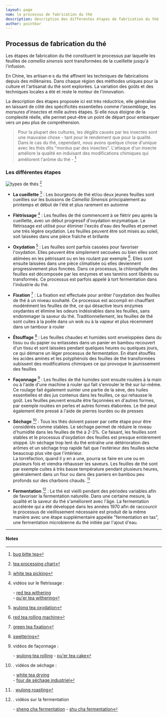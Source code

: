 ```yaml
---
layout: page
nom: le processus de fabrication du thé
description: description des différentes étapes de fabrication du thé
author: pointbar
---
```


## Processus de fabrication du thé

Les étapes de fabrication du thé constituent le processus par laquelle les feuilles de _camellia sinensis_ sont transformées de la cueillette jusqu'à l'infusion.
  
En Chine, les artisan·e·s du thé affinent les techniques de fabrications depuis des millénaires. Dans chaque région des méthodes uniques pour la culture et l'artisanat du thé sont explorées. La variation des goûts et des techniques locales a été et reste le moteur de l'innovation.  

La description des étapes proposée ici est très réductrice, elle généralise en laissant de côté des spécificités essentielles comme  _l'assemblage_, les _morsures d'insectes_ et mille autres étapes. Si elle nous éloigne de la complexité réelle, elle permet peut-être un point de départ pour embarquer vers un peu plus de compréhension.

> Pour la plupart des cultures, les dégâts causés par les insectes sont une mauvaise chose - tant pour le rendement que pour la qualité. Dans le cas du thé, cependant, nous avons quelque chose d'unique avec les thés dits "mordus par des insectes". L'attaque d'un insecte améliore la qualité en induisant des modifications chimiques qui améliorent l'arôme du thé - [^1]

### Les différentes étapes

![types de thés](./media/types-de-thés.svg) [^2]

- **La cueillette** [^3] : Les bourgeons de thé et/ou deux jeunes feuilles sont cueillies sur les buissons de _Camellia Sinensis_ principalement au printemps et début de l'été et plus rarement en automne  
- **Flétrissage** [^4] : Les feuilles de thé commencent à se flétrir peu après la cueillette, avec un début progressif d'oxydation enzymatique. Le flétrissage est utilisé pour éliminer l'excès d'eau des feuilles et permet une très légère oxydation. Les feuilles peuvent être soit mises au soleil, soit laissées dans une pièce fraîche et brillante
  
- **Oxydation** [^5] : Les feuilles sont parfois cassées pour favoriser l'oxydation. Elles peuvent être simplement secouées ou bien elles sont abîmées en les pétrissant ou en les roulant par exemple [^6]. Elles sont ensuite laissées dans une pièce climatisée où elles deviennent progressivement plus foncées. Dans ce processus, la chlorophylle des feuilles est décomposée par les enzymes et ses tannins sont libérés ou transformés. Ce processus est parfois appelé à tort fermentation dans l'industrie du thé.
  
- **Fixation** [^7] : La fixation est effectuée pour arrêter l'oxydation des feuilles de thé à un niveau souhaité. Ce processus est accompli en chauffant modérément les feuilles de thé, ce qui désactive leurs enzymes oxydantes et élimine les odeurs indésirables dans les feuilles, sans endommager la saveur du thé. Traditionnellement, les feuilles de thé sont cuites à la poêle dans un wok ou à la vapeur et plus récemment dans un tambour à rouler

- **Étouffage** [^8] : Les feuilles chaudes et humides sont enveloppées dans du tissu ou du papier ou entassées dans un panier en bambou recouvert d'un tissu et sont laissées pendant quelques heures ou quelques jours, ce qui démarre un léger processus de fermentation. En étant étouffés les acides aminés et les polyphénols des feuilles de thé transformées subissent des modifications chimiques ce qui provoque le jaunissement des feuilles

- **Façonnage** [^9] : Les feuilles de thé humides sont ensuite roulées à la main ou à l'aide d'une machine à rouler qui fait s'enrouler le thé sur lui-même. Ce roulage fait également suinter une partie de la sève, des huiles essentielles et des jus contenus dans les feuilles, ce qui rehausse le goût. Les feuilles peuvent ensuite être façonnées en d'autres formes, par exemple roulées en perles et autres formes élaborées. Le thé peut également être pressé à l'aide de pierres lourdes ou de presses
  
- **Séchage** [^10] : Tous les thés doivent passer par cette étape pour être considérés comme stables. Le séchage permet de réduire le niveau d'humidité dans les feuilles de thé à 2-3%. Ce faisant, les feuilles sont stables et le processus d'oxydation des feuilles est presque entièrement stoppé. Un séchage trop lent du thé entraîne une détérioration des arômes et un séchage trop rapide fait que l'extérieur des feuilles sèche beaucoup plus vite que l'intérieur.  
La torréfaction, quand il y en a une, pourra se faire en une ou en plusieurs fois et viendra réhausser les saveurs. Les feuilles de thé sont par exemple cuites à très basse température pendant plusieurs heures, généralement dans un four ou dans des paniers en bambou peu profonds sur des charbons chauds. [^11]

- **Fermentation** [^12] : Le thé est vieilli pendant des périodes variables afin de favoriser la fermentation naturelle. Dans une certaine mesure, la qualité et la saveur du thé s'améliorent avec l'âge. La fermentation accélérée qui a été développé dans les années 1970 afin de raccourcir le processus de vieillissement nécessaire est produit de la même manière avec une étape supplémentaire appelée "fermentation en tas", une fermentation microbienne du thé initiée par l'ajout d'eau.

---
#### Notes

[^1]: [bug bitte tea](http://www.teageek.net/blog/2016/02/bug-bitten-teas-why-are-leafhoppers-only-sometimes-a-good-thing/)

[^2]: [tea processing chart](https://teaepicure.com/tea-processing-chart/)

[^3]: [white tea picking](https://www.youtube.com/watch?v=GtDSfYq4sPg&feature=youtu.be&t=765)

[^4]: vidéos sur le fletrissage :

    \- [red tea withering](https://youtu.be/kk7fA1-t7YA?t=345)  
    \- [pu'er tea withering](https://youtu.be/ZAcpNMRY4LE?t=587)

[^5]: [wulong tea oxydation](https://youtu.be/CS-KCBmY2pA?t=640)

[^6]: [red tea rolling machine](https://youtu.be/kk7fA1-t7YA?t=437)

[^7]: [green tea fixation](https://youtu.be/_KxwUpEEq64?t=614)

[^8]: [sweltering](https://youtu.be/PhaeOHivt6s?t=342)
  
[^9]: vidéos de façonnage :

    \- [wulong tea rolling](https://youtu.be/CS-KCBmY2pA?t=745)
    \- [pu'er tea cake](https://youtu.be/syDZMKuU1tY?t=22)

[^10]:  . vidéos de séchage :

    \- [white tea drying](https://youtu.be/GtDSfYq4sPg?t=1835)  
    \- [four de séchage industriel](https://invidio.us/watch?v=ftMU1J-4Jvg)

[^11]: . [wulong roasting](https://youtu.be/CS-KCBmY2pA?t=1711)

[^12]: . vidéos sur la fermentation

    \- [sheng cha fermentation](https://youtu.be/d2BekCvAZqM?t=448)
    \- [shu cha fermentation](https://invidio.us/watch?v=oI4yDyH1oUM)
